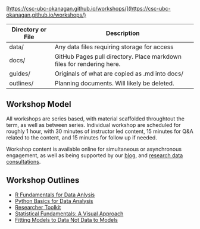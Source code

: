 [https://csc-ubc-okanagan.github.io/workshops/](https://csc-ubc-okanagan.github.io/workshops/)

| Directory or File | Description |
| --- | --- |
| data/ | Any data files requiring storage for access |
| docs/ | GitHub Pages pull directory. Place markdown files for rendering here. |
| guides/ | Originals of what are copied as .md into docs/ |
| outlines/ | Planning documents. Will likely be deleted. |

## Workshop Model

All workshops are series based, with material scaffolded throughtout the term, as well as between series. Individual workshop are scheduled for roughly 1 hour, with 30 minutes of instructor led content, 15 minutes for Q&A related to the content, and 15 minutes for follow up if needed.

Workshop content is available online for simultaneous or asynchronous engagement, as well as being supported by our [blog](https://csc-ubc-okanagan.github.io/R-Python-Blog/), and [research data consultations](https://csc.ok.ubc.ca/consultations/research-data-consultation/).

## Workshop Outlines

* [R Fundamentals for Data Anlysis](https://csc-ubc-okanagan.github.io/outlines/r-fundamentals-for-data-analysis.md)
* [Python Basics for Data Analysis](https://csc-ubc-okanagan.github.io/outlines/python-basics-for-data-analysis.md)
* [Researcher Toolkit](https://csc-ubc-okanagan.github.io/outlines/researcher-toolkit.md)
* [Statistical Fundamentals: A Visual Approach](https://csc-ubc-okanagan.github.io/outlines/statistical-fundamentals_a-visual-approach.md)
* [Fitting Models to Data Not Data to Models](https://csc-ubc-okanagan.github.io/outlines/fitting-models-to-data-not-data-to-models.md)











